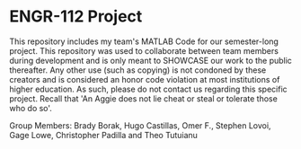 # ENGR-112 Project
This repository includes my team's MATLAB Code for our semester-long project. This repository was used to collaborate between team members during development and is only meant to SHOWCASE our work to the public thereafter. Any other use (such as copying) is not condoned by these creators and is considered an honor code violation at most institutions of higher education. As such, please do not contact us regarding this specific project. Recall that 'An Aggie does not lie cheat or steal or tolerate those who do so'. 

Group Members: Brady Borak, Hugo Castillas, Omer F., Stephen Lovoi, Gage Lowe, Christopher Padilla and Theo Tutuianu
